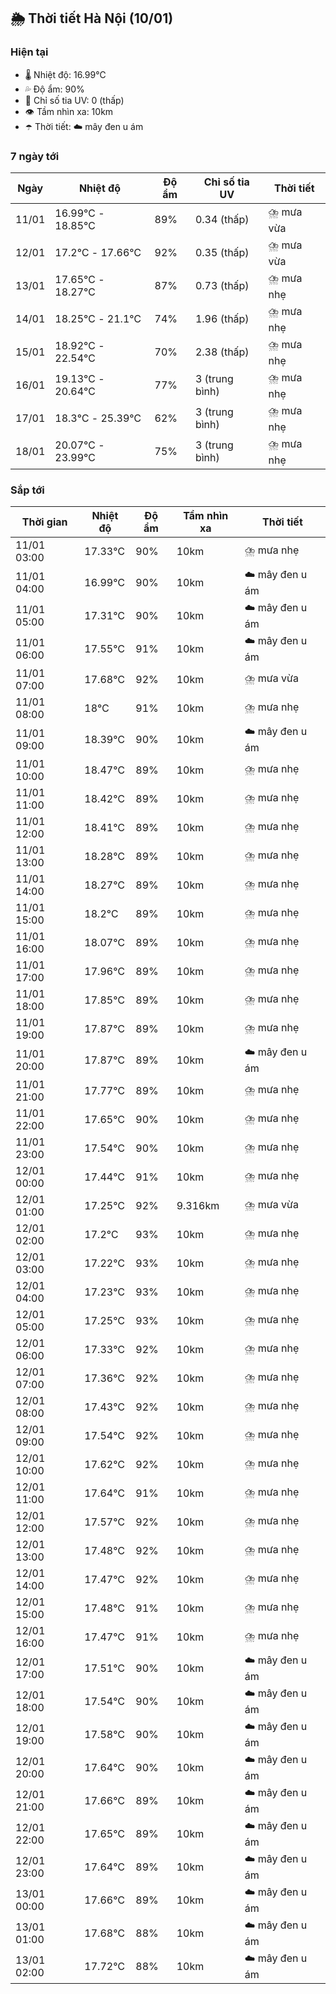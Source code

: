 ## 🌦️ Thời tiết Hà Nội (10/01)

### Hiện tại

- 🌡️ Nhiệt độ: 16.99℃
- 💦 Độ ẩm: 90%
- 🌟 Chỉ số tia UV: 0 (thấp)
- 👁️ Tầm nhìn xa: 10km
- ☂️ Thời tiết: ☁️ mây đen u ám

### 7 ngày tới

| Ngày | Nhiệt độ | Độ ẩm | Chỉ số tia UV | Thời tiết |
| --- | --- | --- | --- | --- |
| 11/01 | 16.99℃ - 18.85℃ | 89% | 0.34 (thấp) | ⛈️ mưa vừa |
| 12/01 | 17.2℃ - 17.66℃ | 92% | 0.35 (thấp) | ⛈️ mưa vừa |
| 13/01 | 17.65℃ - 18.27℃ | 87% | 0.73 (thấp) | ⛈️ mưa nhẹ |
| 14/01 | 18.25℃ - 21.1℃ | 74% | 1.96 (thấp) | ⛈️ mưa nhẹ |
| 15/01 | 18.92℃ - 22.54℃ | 70% | 2.38 (thấp) | ⛈️ mưa nhẹ |
| 16/01 | 19.13℃ - 20.64℃ | 77% | 3 (trung bình) | ⛈️ mưa nhẹ |
| 17/01 | 18.3℃ - 25.39℃ | 62% | 3 (trung bình) | ⛈️ mưa nhẹ |
| 18/01 | 20.07℃ - 23.99℃ | 75% | 3 (trung bình) | ⛈️ mưa nhẹ |

### Sắp tới

| Thời gian | Nhiệt độ | Độ ẩm | Tầm nhìn xa | Thời tiết |
| --- | --- | --- | --- | --- |
| 11/01 03:00 | 17.33℃ | 90% | 10km | ⛈️ mưa nhẹ |
| 11/01 04:00 | 16.99℃ | 90% | 10km | ☁️ mây đen u ám |
| 11/01 05:00 | 17.31℃ | 90% | 10km | ☁️ mây đen u ám |
| 11/01 06:00 | 17.55℃ | 91% | 10km | ☁️ mây đen u ám |
| 11/01 07:00 | 17.68℃ | 92% | 10km | ⛈️ mưa vừa |
| 11/01 08:00 | 18℃ | 91% | 10km | ⛈️ mưa nhẹ |
| 11/01 09:00 | 18.39℃ | 90% | 10km | ☁️ mây đen u ám |
| 11/01 10:00 | 18.47℃ | 89% | 10km | ⛈️ mưa nhẹ |
| 11/01 11:00 | 18.42℃ | 89% | 10km | ⛈️ mưa nhẹ |
| 11/01 12:00 | 18.41℃ | 89% | 10km | ⛈️ mưa nhẹ |
| 11/01 13:00 | 18.28℃ | 89% | 10km | ⛈️ mưa nhẹ |
| 11/01 14:00 | 18.27℃ | 89% | 10km | ⛈️ mưa nhẹ |
| 11/01 15:00 | 18.2℃ | 89% | 10km | ⛈️ mưa nhẹ |
| 11/01 16:00 | 18.07℃ | 89% | 10km | ⛈️ mưa nhẹ |
| 11/01 17:00 | 17.96℃ | 89% | 10km | ⛈️ mưa nhẹ |
| 11/01 18:00 | 17.85℃ | 89% | 10km | ⛈️ mưa nhẹ |
| 11/01 19:00 | 17.87℃ | 89% | 10km | ⛈️ mưa nhẹ |
| 11/01 20:00 | 17.87℃ | 89% | 10km | ☁️ mây đen u ám |
| 11/01 21:00 | 17.77℃ | 89% | 10km | ⛈️ mưa nhẹ |
| 11/01 22:00 | 17.65℃ | 90% | 10km | ⛈️ mưa nhẹ |
| 11/01 23:00 | 17.54℃ | 90% | 10km | ⛈️ mưa nhẹ |
| 12/01 00:00 | 17.44℃ | 91% | 10km | ⛈️ mưa nhẹ |
| 12/01 01:00 | 17.25℃ | 92% | 9.316km | ⛈️ mưa vừa |
| 12/01 02:00 | 17.2℃ | 93% | 10km | ⛈️ mưa nhẹ |
| 12/01 03:00 | 17.22℃ | 93% | 10km | ⛈️ mưa nhẹ |
| 12/01 04:00 | 17.23℃ | 93% | 10km | ⛈️ mưa nhẹ |
| 12/01 05:00 | 17.25℃ | 93% | 10km | ⛈️ mưa nhẹ |
| 12/01 06:00 | 17.33℃ | 92% | 10km | ⛈️ mưa nhẹ |
| 12/01 07:00 | 17.36℃ | 92% | 10km | ⛈️ mưa nhẹ |
| 12/01 08:00 | 17.43℃ | 92% | 10km | ⛈️ mưa nhẹ |
| 12/01 09:00 | 17.54℃ | 92% | 10km | ⛈️ mưa nhẹ |
| 12/01 10:00 | 17.62℃ | 92% | 10km | ⛈️ mưa nhẹ |
| 12/01 11:00 | 17.64℃ | 91% | 10km | ⛈️ mưa nhẹ |
| 12/01 12:00 | 17.57℃ | 92% | 10km | ⛈️ mưa nhẹ |
| 12/01 13:00 | 17.48℃ | 92% | 10km | ⛈️ mưa nhẹ |
| 12/01 14:00 | 17.47℃ | 92% | 10km | ⛈️ mưa nhẹ |
| 12/01 15:00 | 17.48℃ | 91% | 10km | ⛈️ mưa nhẹ |
| 12/01 16:00 | 17.47℃ | 91% | 10km | ⛈️ mưa nhẹ |
| 12/01 17:00 | 17.51℃ | 90% | 10km | ☁️ mây đen u ám |
| 12/01 18:00 | 17.54℃ | 90% | 10km | ☁️ mây đen u ám |
| 12/01 19:00 | 17.58℃ | 90% | 10km | ☁️ mây đen u ám |
| 12/01 20:00 | 17.64℃ | 90% | 10km | ☁️ mây đen u ám |
| 12/01 21:00 | 17.66℃ | 89% | 10km | ☁️ mây đen u ám |
| 12/01 22:00 | 17.65℃ | 89% | 10km | ☁️ mây đen u ám |
| 12/01 23:00 | 17.64℃ | 89% | 10km | ☁️ mây đen u ám |
| 13/01 00:00 | 17.66℃ | 89% | 10km | ☁️ mây đen u ám |
| 13/01 01:00 | 17.68℃ | 88% | 10km | ☁️ mây đen u ám |
| 13/01 02:00 | 17.72℃ | 88% | 10km | ☁️ mây đen u ám |
